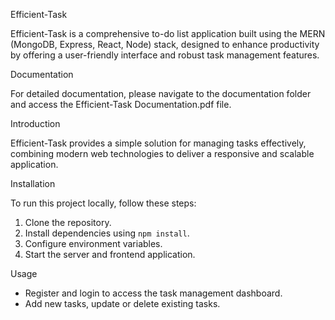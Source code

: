 Efficient-Task

Efficient-Task is a comprehensive to-do list application built using the MERN (MongoDB, Express, React, Node) stack,
 designed to enhance productivity by offering a user-friendly interface and robust task management features.
 
Documentation

For detailed documentation, please navigate to the documentation folder and access the 
Efficient-Task Documentation.pdf file.

Introduction

Efficient-Task provides a simple solution for managing tasks effectively,
combining modern web technologies to deliver a responsive and scalable application.

Installation

To run this project locally, follow these steps:

1. Clone the repository.
2. Install dependencies using `npm install`.
3. Configure environment variables.
4. Start the server and frontend application.

Usage

- Register and login to access the task management dashboard.
- Add new tasks, update or delete existing tasks.


